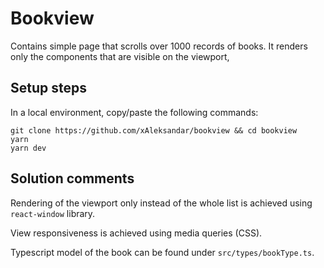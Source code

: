 # Bookview

Contains simple page that scrolls over 1000 records of books. It renders only the components that are visible on the viewport,

## Setup steps

In a local environment, copy/paste the following commands:

```
git clone https://github.com/xAleksandar/bookview && cd bookview
yarn
yarn dev
```

## Solution comments

Rendering of the viewport only instead of the whole list is achieved using `react-window` library.

View responsiveness is achieved using media queries (CSS).

Typescript model of the book can be found under `src/types/bookType.ts`.
